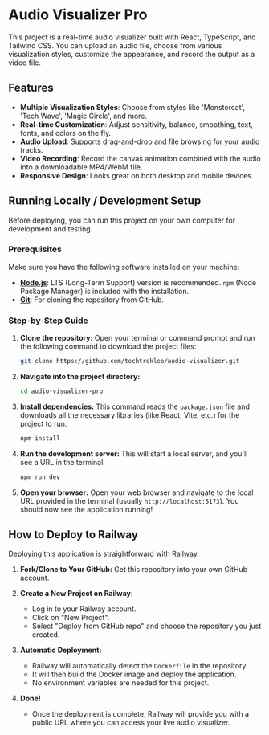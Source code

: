 # Audio Visualizer Pro

This project is a real-time audio visualizer built with React, TypeScript, and Tailwind CSS. You can upload an audio file, choose from various visualization styles, customize the appearance, and record the output as a video file.

## Features

-   **Multiple Visualization Styles**: Choose from styles like 'Monstercat', 'Tech Wave', 'Magic Circle', and more.
-   **Real-time Customization**: Adjust sensitivity, balance, smoothing, text, fonts, and colors on the fly.
-   **Audio Upload**: Supports drag-and-drop and file browsing for your audio tracks.
-   **Video Recording**: Record the canvas animation combined with the audio into a downloadable MP4/WebM file.
-   **Responsive Design**: Looks great on both desktop and mobile devices.

## Running Locally / Development Setup

Before deploying, you can run this project on your own computer for development and testing.

### Prerequisites

Make sure you have the following software installed on your machine:

-   **[Node.js](https://nodejs.org/)**: LTS (Long-Term Support) version is recommended. `npm` (Node Package Manager) is included with the installation.
-   **[Git](https://git-scm.com/)**: For cloning the repository from GitHub.

### Step-by-Step Guide

1.  **Clone the repository:**
    Open your terminal or command prompt and run the following command to download the project files:
    ```bash
    git clone https://github.com/techtrekleo/audio-visualizer.git
    ```

2.  **Navigate into the project directory:**
    ```bash
    cd audio-visualizer-pro
    ```

3.  **Install dependencies:**
    This command reads the `package.json` file and downloads all the necessary libraries (like React, Vite, etc.) for the project to run.
    ```bash
    npm install
    ```

4.  **Run the development server:**
    This will start a local server, and you'll see a URL in the terminal.
    ```bash
    npm run dev
    ```

5.  **Open your browser:**
    Open your web browser and navigate to the local URL provided in the terminal (usually `http://localhost:5173`). You should now see the application running!

## How to Deploy to Railway

Deploying this application is straightforward with [Railway](https://railway.app/).

1.  **Fork/Clone to Your GitHub:**
    Get this repository into your own GitHub account.

2.  **Create a New Project on Railway:**
    -   Log in to your Railway account.
    -   Click on "New Project".
    -   Select "Deploy from GitHub repo" and choose the repository you just created.

3.  **Automatic Deployment:**
    -   Railway will automatically detect the `Dockerfile` in the repository.
    -   It will then build the Docker image and deploy the application.
    -   No environment variables are needed for this project.

4.  **Done!**
    -   Once the deployment is complete, Railway will provide you with a public URL where you can access your live audio visualizer.